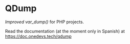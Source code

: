# QDump

*Improved var_dump()* for PHP projects.

Read the documentation (at the moment only in Spanish) at https://doc.onedevs.tech/qdump
